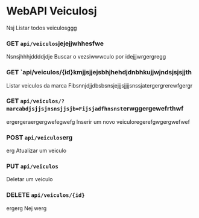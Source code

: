 # WebAPI Veiculosj
 Nsj
Listar todos veiculosggg
### GET `api/veiculos`jejejjwhhesfwe
Nsnsjhhhjddddjdje
Buscar o vezsiwwwculo por idejjjwrgergregg
### GET `api/veiculos/{id}kmjjsjjejsbhjhehdjdnbhkujjwjndsjsjsjjth
Listar veiculos da marca Fibsnnjdjjdbsbsnsjejjjsjjjjsnssjatergergrerewfgergr
### GET `api/veiculos/?marcabdjsjjsjnsnsjjsjb=Fijsjadfhnsnst`erwggergewefrthwf
ergergeraergergwefegwefg
Inserir um novo veiculoregerefgwgergwefwef
### POST `api/veiculos`erg
erg
Atualizar um veiculo
### PUT `api/veiculos`

Deletar um veiculo
### DELETE `api/veiculos/{id}`
ergerg
Nej
werg
